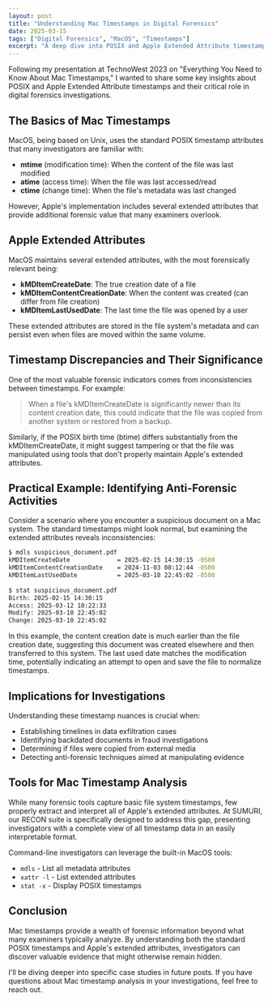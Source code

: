 ```yaml
---
layout: post
title: "Understanding Mac Timestamps in Digital Forensics"
date: 2025-03-15
tags: ["Digital Forensics", "MacOS", "Timestamps"]
excerpt: "A deep dive into POSIX and Apple Extended Attribute timestamps and their importance in digital investigations."
---
```


Following my presentation at TechnoWest 2023 on "Everything You Need to Know About Mac Timestamps," I wanted to share some key insights about POSIX and Apple Extended Attribute timestamps and their critical role in digital forensics investigations.

## The Basics of Mac Timestamps

MacOS, being based on Unix, uses the standard POSIX timestamp attributes that many investigators are familiar with:

- **mtime** (modification time): When the content of the file was last modified
- **atime** (access time): When the file was last accessed/read
- **ctime** (change time): When the file's metadata was last changed

However, Apple's implementation includes several extended attributes that provide additional forensic value that many examiners overlook.

## Apple Extended Attributes

MacOS maintains several extended attributes, with the most forensically relevant being:

- **kMDItemCreateDate**: The true creation date of a file
- **kMDItemContentCreationDate**: When the content was created (can differ from file creation)
- **kMDItemLastUsedDate**: The last time the file was opened by a user

These extended attributes are stored in the file system's metadata and can persist even when files are moved within the same volume.

## Timestamp Discrepancies and Their Significance

One of the most valuable forensic indicators comes from inconsistencies between timestamps. For example:

> When a file's kMDItemCreateDate is significantly newer than its content creation date, this could indicate that the file was copied from another system or restored from a backup.

Similarly, if the POSIX birth time (btime) differs substantially from the kMDItemCreateDate, it might suggest tampering or that the file was manipulated using tools that don't properly maintain Apple's extended attributes.

## Practical Example: Identifying Anti-Forensic Activities

Consider a scenario where you encounter a suspicious document on a Mac system. The standard timestamps might look normal, but examining the extended attributes reveals inconsistencies:

```bash
$ mdls suspicious_document.pdf
kMDItemCreateDate             = 2025-02-15 14:30:15 -0500
kMDItemContentCreationDate    = 2024-11-03 08:12:44 -0500
kMDItemLastUsedDate           = 2025-03-10 22:45:02 -0500
                
$ stat suspicious_document.pdf
Birth: 2025-02-15 14:30:15
Access: 2025-03-12 10:22:33
Modify: 2025-03-10 22:45:02
Change: 2025-03-10 22:45:02
```

In this example, the content creation date is much earlier than the file creation date, suggesting this document was created elsewhere and then transferred to this system. The last used date matches the modification time, potentially indicating an attempt to open and save the file to normalize timestamps.

## Implications for Investigations

Understanding these timestamp nuances is crucial when:

- Establishing timelines in data exfiltration cases
- Identifying backdated documents in fraud investigations
- Determining if files were copied from external media
- Detecting anti-forensic techniques aimed at manipulating evidence

## Tools for Mac Timestamp Analysis

While many forensic tools capture basic file system timestamps, few properly extract and interpret all of Apple's extended attributes. At SUMURI, our RECON suite is specifically designed to address this gap, presenting investigators with a complete view of all timestamp data in an easily interpretable format.

Command-line investigators can leverage the built-in MacOS tools:

- `mdls` - List all metadata attributes
- `xattr -l` - List extended attributes
- `stat -x` - Display POSIX timestamps

## Conclusion

Mac timestamps provide a wealth of forensic information beyond what many examiners typically analyze. By understanding both the standard POSIX timestamps and Apple's extended attributes, investigators can discover valuable evidence that might otherwise remain hidden.

I'll be diving deeper into specific case studies in future posts. If you have questions about Mac timestamp analysis in your investigations, feel free to reach out.
